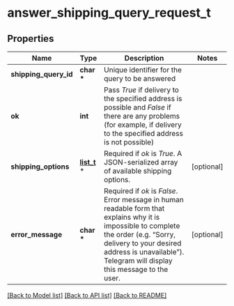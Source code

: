 # answer_shipping_query_request_t

## Properties
Name | Type | Description | Notes
------------ | ------------- | ------------- | -------------
**shipping_query_id** | **char \*** | Unique identifier for the query to be answered | 
**ok** | **int** | Pass *True* if delivery to the specified address is possible and *False* if there are any problems (for example, if delivery to the specified address is not possible) | 
**shipping_options** | [**list_t**](shipping_option.md) \* | Required if *ok* is *True*. A JSON-serialized array of available shipping options. | [optional] 
**error_message** | **char \*** | Required if *ok* is *False*. Error message in human readable form that explains why it is impossible to complete the order (e.g. “Sorry, delivery to your desired address is unavailable”). Telegram will display this message to the user. | [optional] 

[[Back to Model list]](../README.md#documentation-for-models) [[Back to API list]](../README.md#documentation-for-api-endpoints) [[Back to README]](../README.md)


